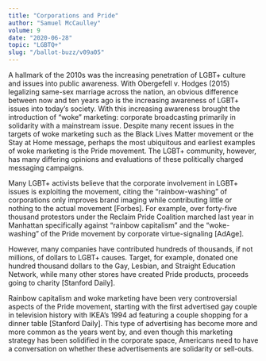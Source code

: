 ```yaml
---
title: "Corporations and Pride"
author: "Samuel McCaulley"
volume: 9
date: "2020-06-28"
topic: "LGBTQ+"
slug: "/ballot-buzz/v09a05"
---
```


A hallmark of the 2010s was the increasing penetration of LGBT+ culture and issues into public awareness. With Obergefell v. Hodges (2015) legalizing same-sex marriage across the nation, an obvious difference between now and ten years ago is the increasing awareness of LGBT+ issues into today’s society. With this increasing awareness brought the introduction of “woke” marketing: corporate broadcasting primarily in solidarity with a mainstream issue. Despite many recent issues in the targets of woke marketing such as the Black Lives Matter movement or the Stay at Home message, perhaps the most ubiquitous and earliest examples of woke marketing is the Pride movement. The LGBT+ community, however, has many differing opinions and evaluations of these politically charged messaging campaigns.

Many LGBT+ activists believe that the corporate involvement in LGBT+ issues is exploiting the movement, citing the “rainbow-washing” of corporations only improves brand imaging while contributing little or nothing to the actual movement [Forbes]. For example, over forty-five thousand protestors under the Reclaim Pride Coalition marched last year in Manhattan specifically against “rainbow capitalism” and the “woke-washing” of the Pride movement by corporate virtue-signaling [AdAge].

However, many companies have contributed hundreds of thousands, if not millions, of dollars to LGBT+ causes. Target, for example, donated one hundred thousand dollars to the Gay, Lesbian, and Straight Education Network, while many other stores have created Pride products, proceeds going to charity [Stanford Daily].

Rainbow capitalism and woke marketing have been very controversial aspects of the Pride movement, starting with the first advertised gay couple in television history with IKEA’s 1994 ad featuring a couple shopping for a dinner table [Stanford Daily]. This type of advertising has become more and more common as the years went by, and even though this marketing strategy has been solidified in the corporate space, Americans need to have a conversation on whether these advertisements are solidarity or sell-outs.